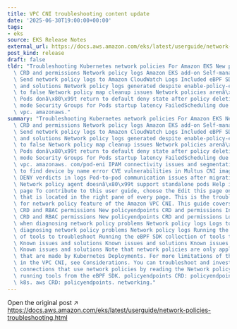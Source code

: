 ```yaml
---
title: VPC CNI troubleshooting content update
date: '2025-06-30T19:00:00+00:00'
tags:
- eks
source: EKS Release Notes
external_url: https://docs.aws.amazon.com/eks/latest/userguide/network-policies-troubleshooting.html
post_kind: release
draft: false
tldr: "Troubleshooting Kubernetes network policies For Amazon EKS New policyendpoints\
  \ CRD and permissions Network policy logs Amazon EKS add-on Self-managed add-on\
  \ Send network policy logs to Amazon CloudWatch Logs Included eBPF SDK Known issues\
  \ and solutions Network policy logs generated despite enable-policy-event-logs set\
  \ to false Network policy map cleanup issues Network policies arenâ\x80\x99t applied\
  \ Pods donâ\x80\x99t return to default deny state after policy deletion in strict\
  \ mode Security Groups for Pods startup latency FailedScheduling due to insufficient\
  \ vpc. amazonaws."
summary: "Troubleshooting Kubernetes network policies For Amazon EKS New policyendpoints\
  \ CRD and permissions Network policy logs Amazon EKS add-on Self-managed add-on\
  \ Send network policy logs to Amazon CloudWatch Logs Included eBPF SDK Known issues\
  \ and solutions Network policy logs generated despite enable-policy-event-logs set\
  \ to false Network policy map cleanup issues Network policies arenâ\x80\x99t applied\
  \ Pods donâ\x80\x99t return to default deny state after policy deletion in strict\
  \ mode Security Groups for Pods startup latency FailedScheduling due to insufficient\
  \ vpc. amazonaws. com/pod-eni IPAM connectivity issues and segmentation faults Failed\
  \ to find device by name error CVE vulnerabilities in Multus CNI image Flow Info\
  \ DENY verdicts in logs Pod-to-pod communication issues after migrating from Calico\
  \ Network policy agent doesnâ\x80\x99t support standalone pods Help improve this\
  \ page To contribute to this user guide, choose the Edit this page on GitHub link\
  \ that is located in the right pane of every page. This is the troubleshooting guide\
  \ for network policy feature of the Amazon VPC CNI. This guide covers: Install information,\
  \ CRD and RBAC permissions New policyendpoints CRD and permissions Install information,\
  \ CRD and RBAC permissions New policyendpoints CRD and permissions Logs to examine\
  \ when diagnosing network policy problems Network policy logs Logs to examine when\
  \ diagnosing network policy problems Network policy logs Running the eBPF SDK collection\
  \ of tools to troubleshoot Running the eBPF SDK collection of tools to troubleshoot\
  \ Known issues and solutions Known issues and solutions Known issues and solutions\
  \ Known issues and solutions Note that network policies are only applied to pods\
  \ that are made by Kubernetes Deployments. For more limitations of the network policies\
  \ in the VPC CNI, see Considerations. You can troubleshoot and investigate network\
  \ connections that use network policies by reading the Network policy logs and by\
  \ running tools from the eBPF SDK. policyendpoints CRD: policyendpoints. networking.\
  \ k8s. aws CRD: policyendpoints. networking."
---
```

Open the original post ↗ https://docs.aws.amazon.com/eks/latest/userguide/network-policies-troubleshooting.html
